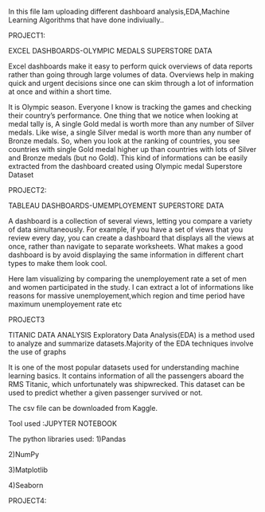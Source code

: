 In this file Iam uploading different dashboard analysis,EDA,Machine Learning Algorithms that have done indiviually..

PROJECT1:

EXCEL DASHBOARDS-OLYMPIC MEDALS SUPERSTORE DATA

Excel dashboards make it easy to perform quick overviews of data reports rather than going through large volumes of data. 
Overviews help in making quick and urgent decisions since one can skim through a lot of information at once and within a short time.

It is Olympic season. Everyone I know is tracking the games and checking their country’s performance. One thing that we notice when looking at medal tally is,
A single Gold medal is worth more than any number of Silver medals. Like wise, a single Silver medal is worth more than any number of Bronze medals.
So, when you look at the ranking of countries, you see countries with single Gold medal higher up than countries with lots of Silver and Bronze medals (but no Gold).
This kind of informations can be easily extracted from  the dashboard created using Olympic medal Superstore Dataset

PROJECT2:

TABLEAU DASHBOARDS-UMEMPLOYEMENT SUPERSTORE DATA 

A dashboard is a collection of several views, letting you compare a variety of data simultaneously.
For example, if you have a set of views that you review every day, you can create a dashboard that displays all the views at once, rather than navigate to separate worksheets.
What makes a good dashboard is by avoid displaying the same information in different chart types to make them look cool.

Here Iam visualizing by comparing the unemployement rate a set of men and women participated in the study.
I can extract a lot of informations like reasons for massive unemployement,which region and time period have maximum unemployement rate etc


PROJECT3

TITANIC DATA ANALYSIS
Exploratory Data Analysis(EDA) is a method used to analyze and summarize datasets.Majority of the EDA techniques involve the use of graphs

It is one of the most popular datasets used for understanding machine learning basics.
It contains information of all the passengers aboard the RMS Titanic, which unfortunately was shipwrecked.
This dataset can be used to predict whether a given passenger survived or not. 

The csv file can be downloaded from Kaggle.

Tool used :JUPYTER NOTEBOOK

The python libraries used:
1)Pandas

2)NumPy

3)Matplotlib

4)Seaborn

PROJECT4:


